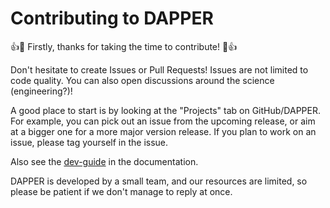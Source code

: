 # Contributing to DAPPER

:+1::tada: Firstly, thanks for taking the time to contribute! :tada::+1:

Don't hesitate to create Issues or Pull Requests! 
Issues are not limited to code quality. You can also open discussions around the science (engineering?)!

A good place to start is by looking at the "Projects" tab on GitHub/DAPPER.
For example, you can pick out an issue from the upcoming release,
or aim at a bigger one for a more major version release.
If you plan to work on an issue, please tag yourself in the issue.

Also see the [dev-guide](https://nansencenter.github.io/DAPPER/dev_guide.html) in the documentation.

DAPPER is developed by a small team, and our resources are limited, so please be patient if we don't manage to reply at once.
